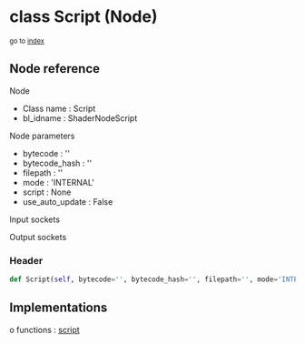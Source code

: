# class Script (Node)

<sub>go to [index](/docs/index.md)</sub>

## Node reference

Node
 - Class name : Script
 - bl_idname : ShaderNodeScript

Node parameters
 - bytecode : ''
 - bytecode_hash : ''
 - filepath : ''
 - mode : 'INTERNAL'
 - script : None
 - use_auto_update : False

Input sockets

Output sockets

### Header

``` python
def Script(self, bytecode='', bytecode_hash='', filepath='', mode='INTERNAL', script=None, use_auto_update=False, node_label=None, node_color=None):
```

## Implementations

o functions : [script](/docs/Shader_classes/GLOBAL.md#script)

